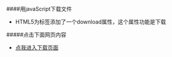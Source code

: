 ####用javaScript下载文件
* HTML5为<a>标签添加了一个download属性，这个属性功能是下载

#####点击下面网页内容
* [点我进入下载页面](lemon83.github.io/notes/down/down.html)